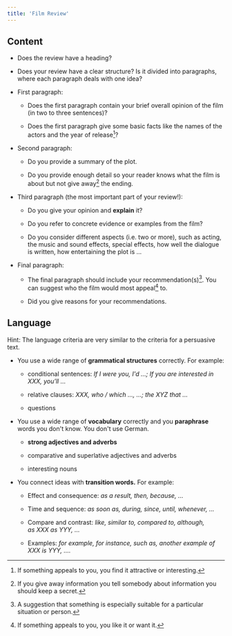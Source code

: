 ```yaml
---
title: 'Film Review'
---
```


## Content

- Does the review have a heading?

- Does your review have a clear structure? Is it divided into paragraphs, where
each paragraph deals with one idea?

- First paragraph:

  - Does the first paragraph contain your brief overall opinion of the film
    (in two to three sentences)?

  - Does the first paragraph give some basic facts like the names of the
    actors and the year of release[^release]?

- Second paragraph:

  - Do you provide a summary of the plot.

  - Do you provide enough detail so your reader knows what the film is about
    but not give away[^giveaway] the ending.

- Third paragraph (the most important part of your review!):

  - Do you give your opinion and **explain** it?

  - Do you refer to concrete evidence or examples from the film?

  - Do you consider different aspects (i.e. two or more), such as acting, the
    music and sound effects, special effects, how well the dialogue is written,
    how entertaining the plot is ...

- Final paragraph:

  - The final paragraph should include your
    recommendation(s)[^recommendation]. You can suggest who the film would most
    appeal[^appealto] to.

  - Did you give reasons for your recommendations.

## Language

Hint: The language criteria are very similar to the criteria for a persuasive text.

- You use a wide range of **grammatical structures** correctly. For
example:

  - conditional sentences: _If I were you, I'd ...; If you are interested in
    XXX, you'll ..._

  - relative clauses: _XXX, who / which ..., ...; the XYZ that ..._

  - questions

- You use a wide range of **vocabulary** correctly and you **paraphrase**
words you don't know. You don't use German.

  - **strong adjectives and adverbs**

  - comparative and superlative adjectives and adverbs

  - interesting nouns

- You connect ideas with **transition words.** For example:

  - Effect and consequence: _as a result, then, because, ..._

  - Time and sequence: _as soon as, during, since, until, whenever, ..._

  - Compare and contrast: _like, similar to, compared to, although, as XXX as
    YYY, ..._

  - Examples: _for example, for instance, such as, another example of XXX is
    YYY, ...._

[^release]: If something appeals to you, you find it attractive or interesting.

[^giveaway]: If you give away information you tell somebody about information you should keep a secret.

[^recommendation]: A suggestion that something is especially suitable for a particular situation or person.

[^appealto]: If something appeals to you, you like it or want it.

